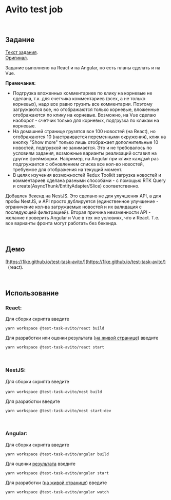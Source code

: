 # Avito test job

&nbsp;
## Задание

[Текст задания](./README_avito.md).  
[Оригинал](https://github.com/avito-tech/sx-frontend-trainee-assignment).

Задание выполнено на React и на Angular, но есть планы сделать и на Vue.

**Примечания:** 
 - Подгрузка вложенных комментариев по клику на корневые не сделана, т.к. для счетчика комментариев (всех, а не только корневых), надо все равно грузить все комментарии. Поэтому загружаются все, но отображаются только корневые, вложенные отображаются по клику на корневые. Возможно, на Vue сделаю наоборот - счетчик только для корневых, подгрузка по кликам на корневые.
 - На домашней странице грузятся все 100 новостей (на React), но отображаются 10 (настраивается переменными окружения), клик на кнопку "Show more" только лишь отображает дополнительные 10 новостей, подгрузкой не занимается. Это и не требовалось по условиям задания, возможные варианты реализаций оставил на другие фреймворки. Например, на Angular при клике каждый раз подгружается с обновлением списка все кол-во новостей, требуемое для отображения на текущий момент.
 - В целях изучения возможностей Redux Toolkit загрузка новостей и комментариев сделана разными способами - с помощью RTK Query и create(AsyncThunk/EntityAdapter/Slice) соответственно.  

 Добавлен бекенд на NestJS. Это сделано не для улучшения API, а для пробы NestJS, и API просто дублируется (единственное улучшение - ограничение кол-ва загружаемых новостей и их валидация с последующей фильтрацией). Вторая причина неизменности API - желание проверить Angular и Vue в тех же условиях, что и React. T.e. все варианты фронта могут работать без бекенда.

&nbsp;

## Демо

[https://1ike.github.io/test-task-avito/](https://1ike.github.io/test-task-avito/) &nbsp; (react).

&nbsp;

## Использование

### React:

Для сборки скрипта введите

`yarn workspace @test-task-avito/react build`

Для разработки или оценки результата ([на живой странице](http://localhost:3000/)) введите

`yarn workspace @test-task-avito/react start`


&nbsp;

### NestJS:

Для сборки скрипта введите

`yarn workspace @test-task-avito/nest build`
&nbsp;

Для разработки введите

`yarn workspace @test-task-avito/nest start:dev`

&nbsp;

### Angular:

Для сборки скрипта введите

`yarn workspace @test-task-avito/angular build`

Для оценки [результата](http://localhost:4200/) введите

`yarn workspace @test-task-avito/angular start`

Для разработки ([на живой странице](http://localhost:4200/)) введите

`yarn workspace @test-task-avito/angular watch`